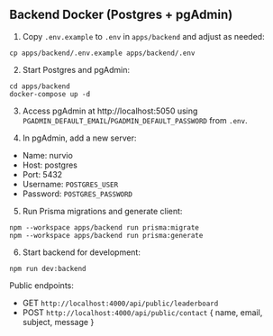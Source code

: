 ## Backend Docker (Postgres + pgAdmin)

1. Copy `.env.example` to `.env` in `apps/backend` and adjust as needed:

```
cp apps/backend/.env.example apps/backend/.env
```

2. Start Postgres and pgAdmin:

```
cd apps/backend
docker-compose up -d
```

3. Access pgAdmin at http://localhost:5050 using `PGADMIN_DEFAULT_EMAIL`/`PGADMIN_DEFAULT_PASSWORD` from `.env`.

4. In pgAdmin, add a new server:
- Name: nurvio
- Host: postgres
- Port: 5432
- Username: `POSTGRES_USER`
- Password: `POSTGRES_PASSWORD`

5. Run Prisma migrations and generate client:

```
npm --workspace apps/backend run prisma:migrate
npm --workspace apps/backend run prisma:generate
```

6. Start backend for development:

```
npm run dev:backend
```

Public endpoints:
- GET `http://localhost:4000/api/public/leaderboard`
- POST `http://localhost:4000/api/public/contact` { name, email, subject, message }
